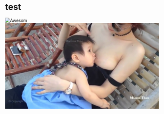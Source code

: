 # test
<img src="https://camo.githubusercontent.com/c398722fa6f460ba2aacbc0609ea1ddb62507aa8/68747470733a2f2f332e62702e626c6f6773706f742e636f6d2f2d6f6c366d677667794e33412f574876486b5879473672492f41414141414141414231732f4f7a7376724b4c37676c63354937745234476c75696e5458766b4d324955675367434c63422f73313630302f6d616368696e652532426c6561726e696e67253242666f72253242637962657225324273656375726974792e706e67" alt="Awesom" data-canonical-src="https://3.bp.blogspot.com/-ol6mgvgyN3A/WHvHkXyG6rI/AAAAAAAAB1s/OzsvrKL7glc5I7tR4GluinTXvkM2IUgSgCLcB/s1600/machine%2Blearning%2Bfor%2Bcyber%2Bsecurity.png" style="max-width:100%;">
<img src="https://github.com/nelcoach/test/blob/master/maxresdefault%20(3).jpg?raw=true " alt="Awesom" data-canonical-src="https://3.bp.blogspot.com/-ol6mgvgyN3A/WHvHkXyG6rI/AAAAAAAAB1s/OzsvrKL7glc5I7tR4GluinTXvkM2IUgSgCLcB/s1600/machine%2Blearning%2Bfor%2Bcyber%2Bsecurity.png" style="max-width:100%;">
